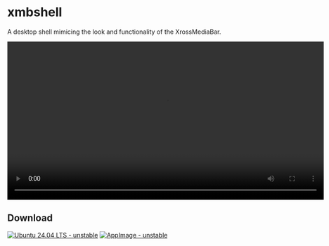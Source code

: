 # xmbshell

A desktop shell mimicing the look and functionality of the XrossMediaBar.

<video src="https://woodpecker.web.garage.jcm.re/artifacts/XMB-OS/xmbshell/main/public/test-output.webm" height="360px" controls=""></video>

## Download

[![Ubuntu 24.04 LTS - unstable](https://img.shields.io/badge/Ubuntu_24.04_LTS-unstable-yellowgreen?style=for-the-badge&logo=ubuntu)](https://woodpecker.web.garage.jcm.re/artifacts/XMB-OS/xmbshell/main/public/xmbshell-beta-noble.deb)
[![AppImage - unstable](https://img.shields.io/badge/AppImage-unstable-yellowgreen?style=for-the-badge&logo=linux)](https://woodpecker.web.garage.jcm.re/artifacts/XMB-OS/xmbshell/main/public/XMB_Shell-x86_64.AppImage)
